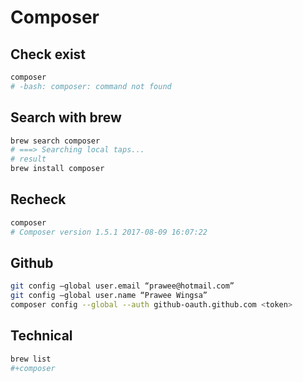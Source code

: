 # Composer

## Check exist

```bash
composer
# -bash: composer: command not found
```

## Search with brew

```bash
brew search composer
# ===> Searching local taps...
# result
brew install composer
```

## Recheck

```bash
composer
# Composer version 1.5.1 2017-08-09 16:07:22
```

## Github

```bash
git config —global user.email “prawee@hotmail.com”
git config —global user.name “Prawee Wingsa”
composer config --global --auth github-oauth.github.com <token>
```

## Technical

```bash
brew list
#+composer
```
